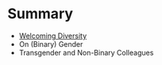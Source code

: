 # Summary

* [Welcoming Diversity](README.md)
* On (Binary) Gender
* Transgender and Non-Binary Colleagues


